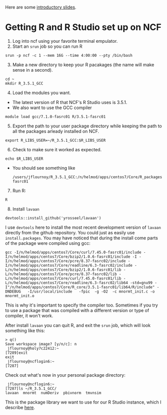 Here are some [introductory slides](https://docs.google.com/presentation/d/1u9QSS6pNZYpxPMIqVZbyqU2lxGA2OK4QX7bDIpE32Yw/edit?usp=sharing).

# Getting R and R Studio set up on NCF

1. Log into ncf using your favorite terminal empulator.
2. Start an `srun` job so you can run R
  ```
  srun -p ncf -c 1 --mem 16G --time 4:00:00 --pty /bin/bash
  ```
3. Make a new directory to keep your R pacakages (the name will make sense in a second).
  ```
  cd ~
  mkdir R_3.5.1_GCC
  ```
4. Load the modules you want.
  - The latest version of R that NCF's R Studio uses is 3.5.1.
  - We also want to use the GCC compiler
  ```
  module load gcc/7.1.0-fasrc01 R/3.5.1-fasrc01
  ```
5. Export the path to your user package directory while keeping the path to all the packages arleady installed on NCF.
  ```
  export R_LIBS_USER=~/R_3.5.1_GCC:$R_LIBS_USER
  ```
6. Check to make sure it worked as expected.
  ```
  echo $R_LIBS_USER
  ```
  - You should see something like
    ```
    /users/jflournoy/R_3.5.1_GCC:/n/helmod/apps/centos7/Core/R_packages/3.5.1-fasrc01
    ```
7. Run R:
  ```
  R
  ```
8. Install `lavaan`
  ```
  devtools::install_github('yrosseel/lavaan')
  ```
  
I use `devtools` here to install the most recent development version of `lavaan` directly from the github repository. You could just as easily use `install.packages`. You may have noticed that during the install come parts of the package were compiled using gcc:
```
gcc -I/n/helmod/apps/centos7/Core/curl/7.45.0-fasrc01/include -I/n/helmod/apps/centos7/Core/bzip2/1.0.6-fasrc01/include -I -I/n/helmod/apps/centos7/Core/pcre/8.37-fasrc02/include -I/n/helmod/apps/centos7/Core/readline/6.3-fasrc02/include -L/n/helmod/apps/centos7/Core/bzip2/1.0.6-fasrc01/lib -L/n/helmod/apps/centos7/Core/pcre/8.37-fasrc02/lib -L/n/helmod/apps/centos7/Core/curl/7.45.0-fasrc01/lib -L/n/helmod/apps/centos7/Core/readline/6.3-fasrc02/lib64 -std=gnu99 -I"/n/helmod/apps/centos7/Core/R_core/3.5.1-fasrc01/lib64/R/include" -DNDEBUG   -I/usr/local/include   -fpic  -g -O2  -c mnormt_init.c -o mnormt_init.o
```
This is why it's important to specify the compiler too. Sometimes if you try to use a package that was compiled with a different version or type of compiler, it won't work.

After install `lavaan` you can quit R, and exit the `srun` job, which will look something like this:
```
> q()
Save workspace image? [y/n/c]: n
 jflournoy@holy7c22412:~
[7289]exit
exit
 jflournoy@ncflogin6:~
[7287]
```

Check out what's now in your personal package directory:
```
 jflournoy@ncflogin6:~
[7287]ls ~/R_3.5.1_GCC/
lavaan	mnormt	numDeriv  pbivnorm  tmvnsim
```

This is the package library we want to use for our R Studio instance, which I describe [here](README.r_studio.md).

